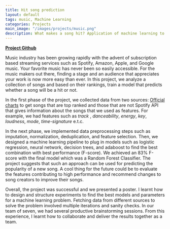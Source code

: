 ```yaml
---
title: Hit song prediction
layout: default
tags: music, Machine Learning
categories: Projects
main_image: "/images/projects/music.png"
description: What makes a song hit? Application of machine learning to find songs that have what it takes.
---
```


[**Project Github**](https://github.com/Shreyanand/Music_Hit_Prediction_-acoustic_data)

Music industry has been growing rapidly with the advent of subscription based streaming services such as Spotify, Amazon, Apple, and Google music. Your favorite music has never been so easily accessible. For the music makers out there, finding a stage and an audience that appreciates your work is now more easy than ever. In this project, we analyze a collection of songs and based on their rankings, train a model that predicts whether a song will be a hit or not.

In the first phase of the project, we collected data from two sources:
[Official charts](www.officialcharts.com) to get songs that are top ranked and those that are not
Spotify API that gives information about the songs that we used as features. For example, we had features such as _track_ , _danceability_, _energy_, _key_, _loudness_,  _mode_, _time-signature_ e.t.c.

In the next phase, we implemented data preprocessing steps such as imputation, normalization, deduplication, and feature selection. Then, we designed  a  machine  learning  pipeline  to plug in models  such  as  logistic  regression,  neural  network,  decision  trees,  and  adaboost to find the best combination with best performance (F-score). We achieved an 83% F-score with the final model which was a Random Forest Classifier. The project suggests that such an approach can be used for predicting the popularity of a new song. A cool thing for the future could be to evaluate the features contributing to high performance and recommend changes to song creators to improve their songs.

Overall, the project was successful and we presented a poster. I learnt how to design and structure experiments to find the best models and parameters for a machine learning problem. Fetching data from different sources to solve the problem involved multiple iterations and sanity checks. In our team of seven, we had several productive brainstorming sessions. From this experience, I learnt how to collaborate and deliver the results together as a team.

